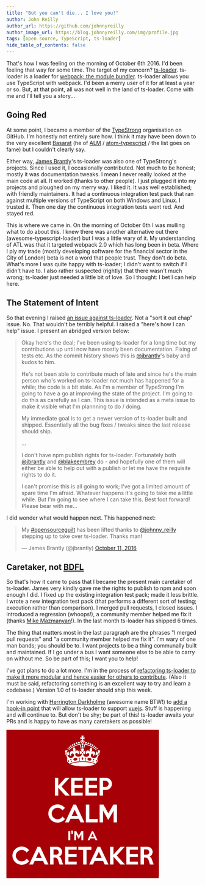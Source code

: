 ```yaml
---
title: "But you can't die... I love you!"
author: John Reilly
author_url: https://github.com/johnnyreilly
author_image_url: https://blog.johnnyreilly.com/img/profile.jpg
tags: [open source, TypeScript, ts-loader]
hide_table_of_contents: false
---
```

That's how I was feeling on the morning of October 6th 2016. I'd been feeling that way for some time. The target of my concern? [ts-loader](https://github.com/TypeStrong/ts-loader). ts-loader is a loader for [webpack; the module bundler](https://webpack.github.io/). ts-loader allows you use TypeScript with webpack. I'd been a merry user of it for at least a year or so. But, at that point, all was not well in the land of ts-loader. Come with me and I'll tell you a story...

 ## Going Red

At some point, I became a member of the [TypeStrong](https://github.com/TypeStrong) organisation on GitHub. I'm honestly not entirely sure how. I think it may have been down to the very excellent [Basarat](https://github.com/basarat) (he of [ALM](http://alm.tools/) / [atom-typescript](https://github.com/TypeStrong/atom-typescript) / the list goes on fame) but I couldn't clearly say.

Either way, [James Brantly](https://github.com/jbrantly)'s ts-loader was also one of TypeStrong's projects. Since I used it, I occasionally contributed. Not much to be honest; mostly it was documentation tweaks. I mean I never really looked at the main code at all. It worked (thanks to other people). I just plugged it into my projects and ploughed on my merry way. I liked it. It was well established; with friendly maintainers. It had a continuous integration test pack that ran against multiple versions of TypeScript on both Windows and Linux. I trusted it. Then one day the continuous integration tests went red. And stayed red.

This is where we came in. On the morning of October 6th I was mulling what to do about this. I knew there was another alternative out there (awesome-typescript-loader) but I was a little wary of it. My understanding of ATL was that it targeted webpack 2.0 which has long been in beta. Where I ply my trade (mostly developing software for the financial sector in the City of London) beta is not a word that people trust. They don't do beta. What's more I was quite happy with ts-loader; I didn't want to switch if I didn't have to. I also rather suspected (rightly) that there wasn't much wrong; ts-loader just needed a little bit of love. So I thought: I bet I can help here.

## The Statement of Intent

So that evening I raised [an issue against ts-loader](https://github.com/TypeStrong/ts-loader/issues/296). Not a "sort it out chap" issue. No. That wouldn't be terribly helpful. I raised a "here's how I can help" issue. I present an abridged version below:

> Okay here's the deal; I've been using ts-loader for a long time but my contributions up until now have mostly been documentation. Fixing of tests etc. As the commit history shows this is [@jbrantly](https://github.com/jbrantly)'s baby and kudos to him.
> 
> He's not been able to contribute much of late and since he's the main person who's worked on ts-loader not much has happened for a while; the code is a bit stale. As I'm a member of TypeStrong I'm going to have a go at improving the state of the project. I'm going to do this as carefully as I can. This issue is intended as a meta issue to make it visible what I'm plannning to do / doing.
> 
> My immediate goal is to get a newer version of ts-loader built and shipped. Essentially all the bug fixes / tweaks since the last release should ship.
> 
> ...
> 
> I don't have npm publish rights for ts-loader. Fortunately both [@jbrantly](https://github.com/jbrantly) and [@blakeembrey](https://github.com/blakeembrey) do - and hopefully one of them will either be able to help out with a publish or let me have the requisite rights to do it.
> 
> I can't promise this is all going to work; I've got a limited amount of spare time I'm afraid. Whatever happens it's going to take me a little while. But I'm going to see where I can take this. Best foot forward! Please bear with me...

I did wonder what would happen next. This happened next:

> My [\#opensourceguilt](https://twitter.com/hashtag/opensourceguilt?src=hash) has been lifted thanks to [@johnny\_reilly](https://twitter.com/johnny_reilly) stepping up to take over ts-loader. Thanks man!
> 
> — James Brantly (@jbrantly) [October 11, 2016](https://twitter.com/jbrantly/status/785931975064444928)

<script async="" src="//platform.twitter.com/widgets.js" charSet="utf-8"></script>

## Caretaker, not [BDFL](https://en.wikipedia.org/wiki/Benevolent_dictator_for_life)

So that's how it came to pass that I became the present main caretaker of ts-loader. James very kindly gave me the rights to publish to npm and soon enough I did. I fixed up the existing integration test pack; made it less brittle. I wrote a new integration test pack (that performs a different sort of testing; execution rather than comparison). I merged pull requests, I closed issues. I introduced a regression (whoops!), a community member helped me fix it (thanks [Mike Mazmanyan](https://github.com/dopare)!). In the last month ts-loader has shipped 6 times.

The thing that matters most in the last paragraph are the phrases "I merged pull requests" and "a community member helped me fix it". I'm wary of one man bands; you should be to. I want projects to be a thing communally built and maintained. If I go under a bus I want someone else to be able to carry on without me. So be part of this; I want you to help!

I've got plans to do a lot more. I'm in the process of [refactoring ts-loader to make it more modular and hence easier for others to contribute](https://github.com/TypeStrong/ts-loader/pull/343). (Also it must be said, refactoring something is an excellent way to try and learn a codebase.) Version 1.0 of ts-loader should ship this week.

I'm working with [Herrington Darkholme](https://github.com/HerringtonDarkholme) (awesome name BTW!) to [add a hook-in point](https://github.com/TypeStrong/ts-loader/issues/270) that will allow ts-loader to support [vuejs](http://vuejs.org/). Stuff is happening and will continue to. But don't be shy; be part of this! ts-loader awaits your PRs and is happy to have as many caretakers as possible!

![](../static/blog/2016-11-01-but-you-cant-die-i-love-you-ts-loader/caretaker.png)


